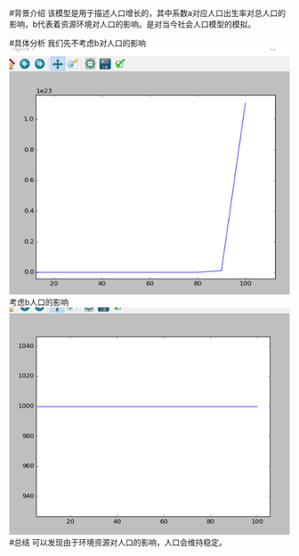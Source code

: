 #背景介绍
该模型是用于描述人口增长的，其中系数a对应人口出生率对总人口的影响，b代表着资源环境对人口的影响。是对当今社会人口模型的模拟。

#具体分析
我们先不考虑b对人口的影响
![人口增长](https://github.com/waqi1/4.1/blob/master/%E4%BA%BA%E5%8F%A3%E7%A8%B3%E5%AE%9A%20(2).png)
考虑b人口的影响
![人口稳定](https://github.com/waqi1/4.1/blob/master/%E4%BA%BA%E5%8F%A3%E7%A8%B3%E5%AE%9A%20(1).png)
#总结
可以发现由于环境资源对人口的影响，人口会维持稳定。
